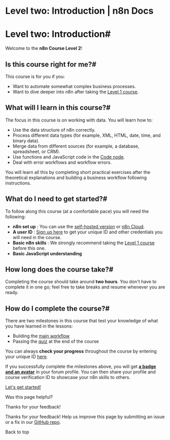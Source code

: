 # Level two: Introduction | n8n Docs

[ ](https://github.com/n8n-io/n8n-docs/edit/main/docs/courses/level-two/index.md "Edit this page")

# Level two: Introduction#

Welcome to the **n8n Course Level 2**!

## Is this course right for me?#

This course is for you if you:

  * Want to automate somewhat complex business processes.
  * Want to dive deeper into n8n after taking the [Level 1 course](../level-one/).

## What will I learn in this course?#

The focus in this course is on working with data. You will learn how to:

  * Use the data structure of n8n correctly.
  * Process different data types (for example, XML, HTML, date, time, and binary data).
  * Merge data from different sources (for example, a database, spreadsheet, or CRM).
  * Use functions and JavaScript code in the [Code node](../../integrations/builtin/core-nodes/n8n-nodes-base.code/).
  * Deal with error workflows and workflow errors.

You will learn all this by completing short practical exercises after the theoretical explanations and building a business workflow following instructions.

## What do I need to get started?#

To follow along this course (at a comfortable pace) you will need the following:

  * **n8n set up** : You can use the [self-hosted version](../../hosting/installation/npm/) or [n8n Cloud](../../manage-cloud/overview/).
  * **A user ID** : [Sign up here](https://n8n-community.typeform.com/to/HQoQ7nXg) to get your unique ID and other credentials you will need in the course.
  * **Basic n8n skills** : We strongly recommend taking the [Level 1 course](../level-one/) before this one.
  * **Basic JavaScript understanding**

## How long does the course take?#

Completing the course should take around **two hours**. You don't have to complete it in one go; feel free to take breaks and resume whenever you are ready.

## How do I complete the course?#

There are two milestones in this course that test your knowledge of what you have learned in the lessons:

  * Building the [main workflow](chapter-5/chapter-5.0/)
  * Passing the [quiz](https://n8n-community.typeform.com/to/r9hDbytg) at the end of the course

You can always **check your progress** throughout the course by entering your unique ID [here](https://internal.users.n8n.cloud/webhook/course-level-2/verify).

If you successfully complete the milestones above, you will get [**a badge and an avatar**](https://community.n8n.io/badges/105/completed-n8n-course-level-2) in your forum profile. You can then share your profile and course verification ID to showcase your n8n skills to others.

[Let's get started!](chapter-1/)

Was this page helpful? 

Thanks for your feedback! 

Thanks for your feedback! Help us improve this page by submitting an issue or a fix in our [GitHub repo](https://github.com/n8n-io/n8n-docs). 

Back to top